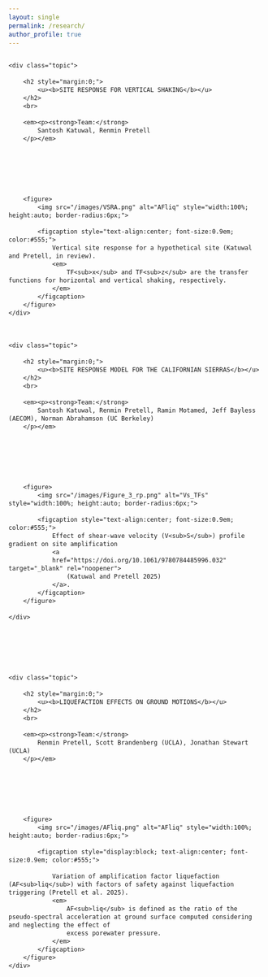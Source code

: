 ```yaml
---
layout: single
permalink: /research/
author_profile: true
---
```


<!-- Optional: light styling for tidy layout -->

<style>

	.research-grid {
		display: grid;
		gap: 75px;
		}

	.topic {
		border: none;
		padding: 0;
		background: none;
		}

	.topic h2 {
		margin: 0 0 .3rem 0; 
		}

	.topic .subtitle { 
		margin: 0 0 .8rem 0; 
		font-style: italic; 
		color: #555; 
		}

	.topic p { 
		margin: 0 0 1rem 0; 
		line-height: 1.6; 
		}

	.topic figure { 
		margin: .5rem 0 0 0; 
		}

	.topic figcaption { 
		font-size: .9em; 
		color: #555; 
		margin-top: .35rem; 
		text-align: center; 
		}

	figure {
		margin: 1rem auto; 
		max-width: 750px; 
		text-align: center; 
	}
	
	figure img {
		width: 100%; 
		height: auto; 
	}

</style>


<div class="research-grid">


	<div class="topic">
	  
		<h2 style="margin:0;">
			<u><b>SITE RESPONSE FOR VERTICAL SHAKING</b></u>
		</h2>
		<br>

		<em><p><strong>Team:</strong>
			Santosh Katuwal, Renmin Pretell
		</p></em>

<!--
		**Description.** We quantify how spatial variability of soils drives
		system-level risk in tailings storage facilities, linking material
		heterogeneity to failure modes and resilience planning.
-->

		<figure>
			<img src="/images/VSRA.png" alt="AFliq" style="width:100%; height:auto; border-radius:6px;">
			
			<figcaption style="text-align:center; font-size:0.9em; color:#555;">
				Vertical site response for a hypothetical site (Katuwal and Pretell, in review).
				<em>
					TF<sub>x</sub> and TF<sub>z</sub> are the transfer functions for horizontal and vertical shaking, respectively. 
				</em>
			</figcaption>
		</figure>
	</div>



	<div class="topic">
	  
	  	<h2 style="margin:0;"> 
			<u><b>SITE RESPONSE MODEL FOR THE CALIFORNIAN SIERRAS</b></u>
		</h2>
		<br>

		<em><p><strong>Team:</strong>
			Santosh Katuwal, Renmin Pretell, Ramin Motamed, Jeff Bayless (AECOM), Norman Abrahamson (UC Berkeley)
		</p></em>

<!--
		**Description.** We quantify how spatial variability of soils drives
		system-level risk in tailings storage facilities, linking material
		heterogeneity to failure modes and resilience planning.
-->

		<figure>
			<img src="/images/Figure_3_rp.png" alt="Vs_TFs" style="width:100%; height:auto; border-radius:6px;">
			
			<figcaption style="text-align:center; font-size:0.9em; color:#555;">
				Effect of shear-wave velocity (V<sub>S</sub>) profile gradient on site amplification
				<a
				href="https://doi.org/10.1061/9780784485996.032" target="_blank" rel="noopener">
					(Katuwal and Pretell 2025)
				</a>.
			</figcaption>
		</figure>

	</div>


<!--
	<div class="topic">
	  
		<h1 style="margin:0;">
			Turnagain Heights case history
		</h1>
		<br>

		<em><p><strong>Team:</strong>
		Cesar Sanchez, Robb Moss, Renmin Pretell
		</p></em>

		**Description.** We quantify how spatial variability of soils drives
		system-level risk in tailings storage facilities, linking material
		heterogeneity to failure modes and resilience planning.

		<figure>
			<img src="/images/research_gmm_01.jpg" alt="Kriging-based ground motion map" style="width:100%; height:auto; border-radius:6px;">
			
			<figcaption><em>Interpolated PGA map from sparse stations (M<sub>w</sub> 6.5 scenario).</em></figcaption>
	  </figure>
	</div>
-->


	<div class="topic">

		<h2 style="margin:0;"> 
			<u><b>LIQUEFACTION EFFECTS ON GROUND MOTIONS</b></u>
		</h2>
		<br>

		<em><p><strong>Team:</strong>
			Renmin Pretell, Scott Brandenberg (UCLA), Jonathan Stewart (UCLA)
		</p></em>

<!--
		**Description.** We quantify how spatial variability of soils drives
		system-level risk in tailings storage facilities, linking material
		heterogeneity to failure modes and resilience planning.
-->

		<figure>
			<img src="/images/AFliq.png" alt="AFliq" style="width:100%; height:auto; border-radius:6px;">
			
			<figcaption style="display:block; text-align:center; font-size:0.9em; color:#555;">
			
				Variation of amplification factor liquefaction (AF<sub>liq</sub>) with factors of safety against liquefaction triggering (Pretell et al. 2025). 
				<em>
					AF<sub>liq</sub> is defined as the ratio of the pseudo-spectral acceleration at ground surface computed considering and neglecting the effect of 
					excess porewater pressure. 
				</em>
			</figcaption>
		</figure>
	</div>

</div>
